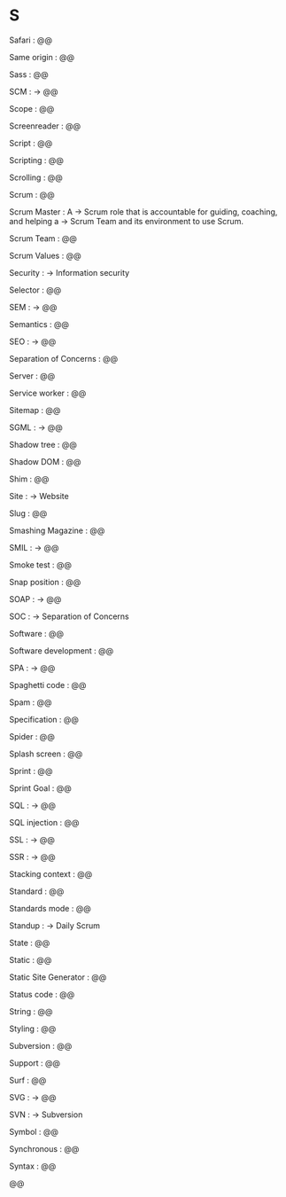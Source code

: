 # S

Safari
: @@

Same origin
: @@

Sass
: @@

SCM
: → @@

Scope
: @@

Screenreader
: @@

Script
: @@

Scripting
: @@

Scrolling
: @@

Scrum
: @@

Scrum Master
: A → Scrum role that is accountable for guiding, coaching, and helping a → Scrum Team and its environment to use Scrum. 

Scrum Team
: @@

Scrum Values
: @@

Security
: → Information security

Selector
: @@

SEM
: → @@

Semantics
: @@

SEO
: → @@

Separation of Concerns
: @@

Server
: @@

Service worker
: @@

Sitemap
: @@

SGML
: → @@

Shadow tree
: @@

Shadow DOM
: @@

Shim
: @@

Site
: → Website

Slug
: @@

Smashing Magazine
: @@

SMIL
: → @@

Smoke test
: @@

Snap position
: @@

SOAP
: → @@

SOC
: → Separation of Concerns

Software
: @@

Software development
: @@

SPA
: → @@

Spaghetti code
: @@

Spam
: @@

Specification
: @@

Spider
: @@

Splash screen
: @@

Sprint
: @@

Sprint Goal
: @@

SQL
: → @@

SQL injection
: @@

SSL
: → @@

SSR
: → @@

Stacking context
: @@

Standard
: @@

Standards mode
: @@

Standup
: → Daily Scrum

State
: @@

Static
: @@

Static Site Generator
: @@

Status code
: @@

String
: @@

Styling
: @@

Subversion
: @@

Support
: @@

Surf
: @@

SVG
: → @@

SVN
: → Subversion

Symbol
: @@

Synchronous
: @@

Syntax
: @@

@@